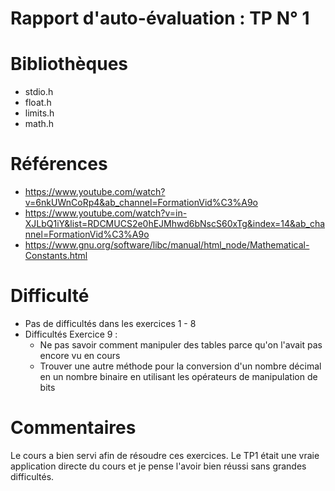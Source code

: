 
# Rapport d'auto-évaluation : TP N° 1 
# Bibliothèques
* stdio.h
* float.h
* limits.h
* math.h 

# Références
* https://www.youtube.com/watch?v=6nkUWnCoRp4&ab_channel=FormationVid%C3%A9o
* https://www.youtube.com/watch?v=in-XJLbQ1iY&list=RDCMUCS2e0hEJMhwd6bNscS60xTg&index=14&ab_channel=FormationVid%C3%A9o
* https://www.gnu.org/software/libc/manual/html_node/Mathematical-Constants.html


# Difficulté
* Pas de difficultés dans les exercices 1 - 8 
* Difficultés Exercice 9 : 
    * Ne pas savoir comment manipuler des tables parce qu'on l'avait pas encore vu en cours
    * Trouver une autre méthode pour la conversion d'un nombre décimal en un nombre binaire en utilisant les opérateurs de manipulation de bits

# Commentaires
Le cours a bien servi afin de résoudre ces exercices.
Le TP1 était une vraie application directe du cours et je pense l'avoir bien réussi sans grandes difficultés.
